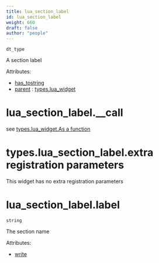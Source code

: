 ```yaml
---
title: lua_section_label
id: lua_section_label
weight: 660
draft: false
author: "people"
---
```


`dt_type`

A section label

Attributes:

* [has_tostring](../Attributes#has_tostring)
* [parent](../Attributes#paren) : [types.lua_widget](../types/lua_widget)

# lua_section_label.\_\_call
see [types.lua_widget.As a function](../types/lua_widget#lua_widgetas-a-function)

# types.lua_section_label.extra registration parameters

This widget has no extra registration parameters

# lua_section_label.label

`string`

The section name

Attributes:

* [write](../Attributes#write)
